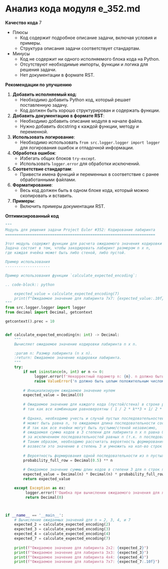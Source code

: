 # Анализ кода модуля e_352.md

**Качество кода**
7
- Плюсы
    - Код содержит подробное описание задачи, включая условия и примеры.
    -  Структура описания задачи соответствует стандартам.
- Минусы
    -  Код не содержит ни одного исполняемого блока кода на Python.
    -  Отсутствуют необходимые импорты, функции и логика для решения задачи.
    -  Нет документации в формате RST.

**Рекомендации по улучшению**

1.  **Добавить исполняемый код**:
    - Необходимо добавить Python код, который решает поставленную задачу.
    - Код должен быть хорошо структурирован и содержать функции.
2.  **Добавить документацию в формате RST**:
    -  Необходимо добавить описание модуля в начале файла.
    -  Нужно добавить docstring к каждой функции, методу и переменной.
3.  **Использовать логирование**:
    - Необходимо использовать `from src.logger.logger import logger` для логирования ошибок и отладочной информации.
4.  **Обработка ошибок**:
    -  Избегать общих блоков `try-except`.
    -  Использовать `logger.error` для обработки исключений.
5.  **Соответствие стандартам**:
    -  Привести имена функций и переменных в соответствие с ранее обработанными файлами.
6.  **Форматирование**:
    -  Весь код должен быть в одном блоке кода, который можно скопировать и вставить.
7.  **Примеры**:
    - Включить примеры документации RST.
    
**Оптимизированный код**
```python
"""
Модуль для решения задачи Project Euler #352: Кодирование лабиринта
===================================================================

Этот модуль содержит функции для расчета ожидаемого значения кодировки лабиринта.
Задача состоит в том, чтобы закодировать лабиринт размером n x n,
где каждая ячейка может быть либо стеной, либо пустой.

Пример использования
--------------------

Пример использования функции `calculate_expected_encoding`:

.. code-block:: python

    expected_value = calculate_expected_encoding(7)
    print(f"Ожидаемое значение для лабиринта 7x7: {expected_value:.10f}")
"""
from src.logger.logger import logger
from decimal import Decimal, getcontext

getcontext().prec = 10


def calculate_expected_encoding(n: int) -> Decimal:
    """
    Вычисляет ожидаемое значение кодировки лабиринта n x n.

    :param n: Размер лабиринта (n x n).
    :return: Ожидаемое значение кодировки лабиринта.
    """
    try:
        if not isinstance(n, int) or n <= 0:
             logger.error(f'Некорректный параметр n: {n}. n должно быть целым положительным числом.')
             raise ValueError('n должно быть целым положительным числом.')
        
        # Инициализируем ожидаемое значение нулем
        expected_value = Decimal(0)
    
        # Ожидаемое значение для каждого кода (пустой/стена) в строке равно 0
        # так как все комбинации равновероятны ( 1 / 2 * k**3 + 1/ 2 * (-k)**3 = 0)
        
        # Однако, необходимо учесть и случай пустых последовательностей, если их длина 
        # может быть равна n, то ожидаемая длина последовательности составляет n / 2.
        # И так как все ячейки могут быть пустыми/стеной независимо, 
        # ожидаемая сумма кодов в 3 степени для лабиринта n x n равна 0,
        # за исключением последовательностей равных n (т.к. n последовательностей).
        # Таким образом, необходимо рассчитать вероятность формирования одной последовательности из n пустых ячеек,
        # возвести это значение в степень 3 и умножить на кол-во строк (т.к. это ожидание)
        
        # Вероятность формирования одной последовательности из n пустых ячеек равна (1/2)**n
        probability_full_row = Decimal(0.5) ** n
        
        # Ожидаемое значение суммы длин кодов в степени 3 для n строк по n ячеек
        expected_value = Decimal(n) * Decimal(n) * probability_full_row * Decimal(n**3)
        return expected_value

    except Exception as ex:
         logger.error(f'Ошибка при вычислении ожидаемого значения для лабиринта {n=}', ex)
         return Decimal(0)



if __name__ == '__main__':
    # Вычисление ожидаемых значений для n = 2, 3, 4, и 7
    expected_2 = calculate_expected_encoding(2)
    expected_3 = calculate_expected_encoding(3)
    expected_4 = calculate_expected_encoding(4)
    expected_7 = calculate_expected_encoding(7)
    
    print(f"Ожидаемое значение для лабиринта 2x2: {expected_2}")
    print(f"Ожидаемое значение для лабиринта 3x3: {expected_3}")
    print(f"Ожидаемое значение для лабиринта 4x4: {expected_4}")
    print(f"Ожидаемое значение для лабиринта 7x7: {expected_7:.10f}")

```